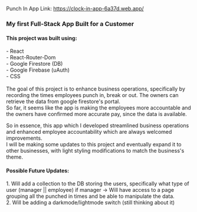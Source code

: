 Punch In App
Link: https://clock-in-app-6a37d.web.app/

<h3> My first Full-Stack App Built for a Customer </h3>

<h4> This project was built using: </h4> 
- React <br/>
- React-Router-Dom <br/>
- Google Firestore (DB) <br/>
- Google Firebase (uAuth) <br/>
- CSS<br/>
<br/>
The goal of this project is to enhance business operations, 
specifically by recording the times employees punch in, break or out. 
The owners can retrieve the data from google firestore's portal.
<br/>
So far, it seems like the app is making the employees more accountable 
and the owners have confirmed more accurate pay, since the data is available. <br/>

So in essence, this app which I developed streamlined business operations and 
enhanced employee accountability which are always welcomed improvements. 
<br/>
I will be making some updates to this project and eventually expand it to other businesses,
with light styling modifications to match the business's theme.
<br/>
<h4> Possible Future Updates:</h4> 
1. Will add a collection to the DB storing the users, specifically what type of user (manager || employee)
   if manager -> Will have access to a page grouping all the punched in times and be able to manipulate the data.<br/>
2. Will be adding a darkmode/lightmode switch (still thinking about it)<br/>
